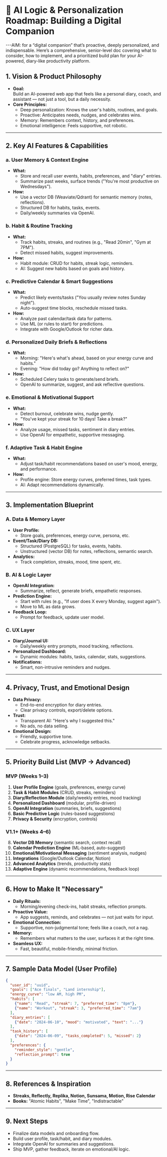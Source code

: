 # 🧠 AI Logic & Personalization Roadmap: Building a Digital Companion

---AIM:  for a “digital companion” that’s proactive, deeply personalized, and indispensable. Here’s a comprehensive, senior-level doc covering what to consider, how to implement, and a prioritized build plan for your AI-powered, diary-like productivity platform.

## 1. Vision & Product Philosophy

- **Goal:**  
  Build an AI-powered web app that feels like a personal diary, coach, and assistant — not just a tool, but a daily necessity.
- **Core Principles:**  
  - Deep personalization: Knows the user's habits, routines, and goals.
  - Proactive: Anticipates needs, nudges, and celebrates wins.
  - Memory: Remembers context, history, and preferences.
  - Emotional intelligence: Feels supportive, not robotic.

---

## 2. Key AI Features & Capabilities

### a. User Memory & Context Engine
- **What:**  
  - Store and recall user events, habits, preferences, and "diary" entries.
  - Summarize past weeks, surface trends ("You're most productive on Wednesdays").
- **How:**  
  - Use a vector DB (Weaviate/Qdrant) for semantic memory (notes, reflections).
  - Structured DB for habits, tasks, events.
  - Daily/weekly summaries via OpenAI.

### b. Habit & Routine Tracking
- **What:**  
  - Track habits, streaks, and routines (e.g., "Read 20min", "Gym at 7PM").
  - Detect missed habits, suggest improvements.
- **How:**  
  - Habit module: CRUD for habits, streak logic, reminders.
  - AI: Suggest new habits based on goals and history.

### c. Predictive Calendar & Smart Suggestions
- **What:**  
  - Predict likely events/tasks ("You usually review notes Sunday night").
  - Auto-suggest time blocks, reschedule missed tasks.
- **How:**  
  - Analyze past calendar/task data for patterns.
  - Use ML (or rules to start) for predictions.
  - Integrate with Google/Outlook for richer data.

### d. Personalized Daily Briefs & Reflections
- **What:**  
  - Morning: "Here's what's ahead, based on your energy curve and habits."
  - Evening: "How did today go? Anything to reflect on?"
- **How:**  
  - Scheduled Celery tasks to generate/send briefs.
  - OpenAI to summarize, suggest, and ask reflective questions.

### e. Emotional & Motivational Support
- **What:**  
  - Detect burnout, celebrate wins, nudge gently.
  - "You've kept your streak for 10 days! Take a break?"
- **How:**  
  - Analyze usage, missed tasks, sentiment in diary entries.
  - Use OpenAI for empathetic, supportive messaging.

### f. Adaptive Task & Habit Engine
- **What:**  
  - Adjust task/habit recommendations based on user's mood, energy, and performance.
- **How:**  
  - Profile engine: Store energy curves, preferred times, task types.
  - AI: Adapt recommendations dynamically.

---

## 3. Implementation Blueprint

### A. Data & Memory Layer
- **User Profile:**  
  - Store goals, preferences, energy curve, persona, etc.
- **Event/Task/Diary DB:**  
  - Structured (PostgreSQL) for tasks, events, habits.
  - Unstructured (vector DB) for notes, reflections, semantic search.
- **Analytics:**  
  - Track completion, streaks, mood, time spent, etc.

### B. AI & Logic Layer
- **OpenAI Integration:**  
  - Summarize, reflect, generate briefs, empathetic responses.
- **Prediction Engine:**  
  - Start with rules (e.g., "If user does X every Monday, suggest again").
  - Move to ML as data grows.
- **Feedback Loop:**  
  - Prompt for feedback, update user model.

### C. UX Layer
- **Diary/Journal UI:**  
  - Daily/weekly entry prompts, mood tracking, reflections.
- **Personalized Dashboard:**  
  - Dynamic modules: habits, tasks, calendar, stats, suggestions.
- **Notifications:**  
  - Smart, non-intrusive reminders and nudges.

---

## 4. Privacy, Trust, and Emotional Design

- **Data Privacy:**  
  - End-to-end encryption for diary entries.
  - Clear privacy controls, export/delete options.
- **Trust:**  
  - Transparent AI: "Here's why I suggested this."
  - No ads, no data selling.
- **Emotional Design:**  
  - Friendly, supportive tone.
  - Celebrate progress, acknowledge setbacks.

---

## 5. Priority Build List (MVP → Advanced)

### MVP (Weeks 1–3)
1. **User Profile Engine** (goals, preferences, energy curve)
2. **Task & Habit Modules** (CRUD, streaks, reminders)
3. **Diary/Reflection Module** (daily/weekly entries, mood tracking)
4. **Personalized Dashboard** (modular, profile-driven)
5. **OpenAI Integration** (summaries, briefs, suggestions)
6. **Basic Predictive Logic** (rules-based suggestions)
7. **Privacy & Security** (encryption, controls)

### V1.1+ (Weeks 4–6)
8. **Vector DB Memory** (semantic search, context recall)
9. **Calendar Prediction Engine** (ML-based, auto-suggest)
10. **Emotional/Motivational Messaging** (sentiment analysis, nudges)
11. **Integrations** (Google/Outlook Calendar, Notion)
12. **Advanced Analytics** (trends, productivity stats)
13. **Adaptive Engine** (dynamic recommendations, feedback loop)

---

## 6. How to Make It "Necessary"

- **Daily Rituals:**  
  - Morning/evening check-ins, habit streaks, reflection prompts.
- **Proactive Value:**  
  - App suggests, reminds, and celebrates — not just waits for input.
- **Emotional Connection:**  
  - Supportive, non-judgmental tone; feels like a coach, not a nag.
- **Memory:**  
  - Remembers what matters to the user, surfaces it at the right time.
- **Seamless UX:**  
  - Fast, beautiful, mobile-friendly, minimal friction.

---

## 7. Sample Data Model (User Profile)

```json
{
  "user_id": "uuid",
  "goals": ["Ace finals", "Land internship"],
  "energy_curve": "low AM, high PM",
  "habits": [
    {"name": "Read", "streak": 7, "preferred_time": "8pm"},
    {"name": "Workout", "streak": 3, "preferred_time": "7am"}
  ],
  "diary_entries": [
    {"date": "2024-06-10", "mood": "motivated", "text": "..."}
  ],
  "task_history": [
    {"date": "2024-06-09", "tasks_completed": 5, "missed": 2}
  ],
  "preferences": {
    "reminder_style": "gentle",
    "reflection_prompt": true
  }
}
```

---

## 8. References & Inspiration

- **Streaks, Reflectly, Replika, Notion, Sunsama, Motion, Rise Calendar**
- **Books:** "Atomic Habits", "Make Time", "Indistractable"

---

## 9. Next Steps

- Finalize data models and onboarding flow.
- Build user profile, task/habit, and diary modules.
- Integrate OpenAI for summaries and suggestions.
- Ship MVP, gather feedback, iterate on emotional/AI logic. 